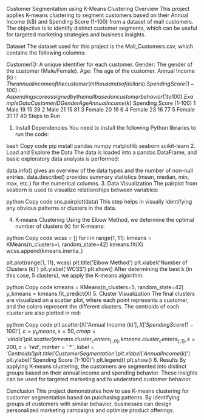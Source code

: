 Customer Segmentation using K-Means Clustering
Overview
This project applies K-means clustering to segment customers based on their Annual Income (k$) and Spending Score (1-100) from a dataset of mall customers. The objective is to identify distinct customer segments, which can be useful for targeted marketing strategies and business insights.

Dataset
The dataset used for this project is the Mall_Customers.csv, which contains the following columns:

CustomerID: A unique identifier for each customer.
Gender: The gender of the customer (Male/Female).
Age: The age of the customer.
Annual Income (k$): The annual income of the customer (in thousands of dollars).
Spending Score (1-100): A spending score assigned by the mall based on customer behavior (1 to 100).
Example Data
CustomerID	Gender	Age	Annual Income (k$)	Spending Score (1-100)
1	Male	19	15	39
2	Male	21	15	81
3	Female	20	16	6
4	Female	23	16	77
5	Female	31	17	40
Steps to Run
1. Install Dependencies
You need to install the following Python libraries to run the code:

bash
Copy code
pip install pandas numpy matplotlib seaborn scikit-learn
2. Load and Explore the Data
The data is loaded into a pandas DataFrame, and basic exploratory data analysis is performed:

data.info() gives an overview of the data types and the number of non-null entries.
data.describe() provides summary statistics (mean, median, min, max, etc.) for the numerical columns.
3. Data Visualization
The pairplot from seaborn is used to visualize relationships between variables:

python
Copy code
sns.pairplot(data)
This step helps in visually identifying any obvious patterns or clusters in the data.

4. K-means Clustering
Using the Elbow Method, we determine the optimal number of clusters (k) for K-means:

python
Copy code
wcss = []
for i in range(1, 11):
    kmeans = KMeans(n_clusters=i, random_state=42)
    kmeans.fit(X)
    wcss.append(kmeans.inertia_)

plt.plot(range(1, 11), wcss)
plt.title('Elbow Method')
plt.xlabel('Number of Clusters (k)')
plt.ylabel('WCSS')
plt.show()
After determining the best k (in this case, 5 clusters), we apply the K-means algorithm:

python
Copy code
kmeans = KMeans(n_clusters=5, random_state=42)
y_kmeans = kmeans.fit_predict(X)
5. Cluster Visualization
The final clusters are visualized on a scatter plot, where each point represents a customer, and the colors represent the different clusters. The centroids of each cluster are also plotted in red:

python
Copy code
plt.scatter(X['Annual Income (k$)'], X['Spending Score (1-100)'], c=y_kmeans, s=50, cmap='viridis')
plt.scatter(kmeans.cluster_centers_[:, 0], kmeans.cluster_centers_[:, 1], s=200, c='red', marker='*', label='Centroids')
plt.title('Customer Segmentation')
plt.xlabel('Annual Income (k$)')
plt.ylabel('Spending Score (1-100)')
plt.legend()
plt.show()
6. Results
By applying K-means clustering, the customers are segmented into distinct groups based on their annual income and spending behavior. These insights can be used for targeted marketing and to understand customer behavior.

Conclusion
This project demonstrates how to use K-means clustering for customer segmentation based on purchasing patterns. By identifying groups of customers with similar behavior, businesses can design personalized marketing campaigns and optimize product offerings.
